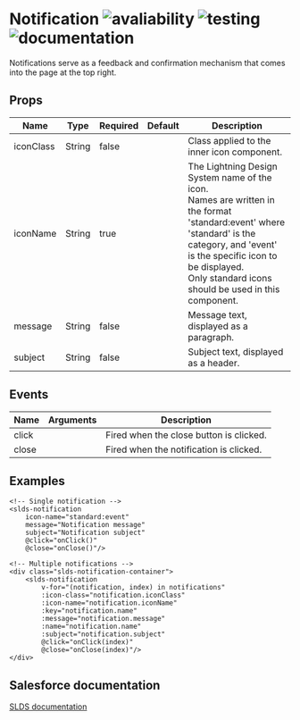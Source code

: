 # Notification ![avaliability](https://img.shields.io/badge/avaliability-available-green.svg)  ![testing](https://img.shields.io/badge/testing-tested-green.svg) ![documentation](https://img.shields.io/badge/documentation-documented-green.svg)

Notifications serve as a feedback and confirmation mechanism that comes into the page at the top right.

## Props

| Name      | Type   | Required | Default | Description |
| --------- | ------ | -------- | ------- | ----------- |
| iconClass | String | false    |         | Class applied to the inner icon component. |
| iconName  | String | true     |         | The Lightning Design System name of the icon.<br>Names are written in the format 'standard:event' where 'standard' is the category, and 'event' is the specific icon to be displayed.<br>Only standard icons should be used in this component. |
| message   | String | false    |         | Message text, displayed as a paragraph. |
| subject   | String | false    |         | Subject text, displayed as a header. |

## Events

| Name           | Arguments | Description |
| -------------- | --------- | ----------- |
| click          |           | Fired when the close button is clicked.|
| close          |           | Fired when the notification is clicked.|

## Examples

```vue
<!-- Single notification -->
<slds-notification 
    icon-name="standard:event" 
    message="Notification message"
    subject="Notification subject"
    @click="onClick()"
    @close="onClose()"/>

<!-- Multiple notifications -->
<div class="slds-notification-container">
    <slds-notification
        v-for="(notification, index) in notifications"
        :icon-class="notification.iconClass"
        :icon-name="notification.iconName"
        :key="notification.name"
        :message="notification.message"
        :name="notification.name"
        :subject="notification.subject"
        @click="onClick(index)"
        @close="onClose(index)"/>
</div>
```

## Salesforce documentation
[SLDS documentation](https://www.lightningdesignsystem.com/components/notifications/)
